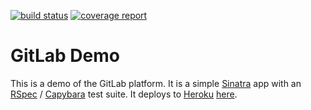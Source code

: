 [![build status](https://api.travis-ci.org/hshyk/yale-ci-demo.svg)](https://github.com/hshyk/yale-ci-demo/commits/master)
[![coverage report](https://gitlab.com/orenyk/gitlab_demo/badges/master/coverage.svg)](https://gitlab.com/orenyk/gitlab_demo/commits/master)

# GitLab Demo

This is a demo of the GitLab platform. It is a simple
[Sinatra](http://www.sinatrarb.com) app with an [RSpec](http://rspec.info) /
[Capybara](https://jnicklas.github.io/capybara) test suite. It deploys to
[Heroku](https://heroku.com) [here](https://still-cove-59725.herokuapp.com/).
